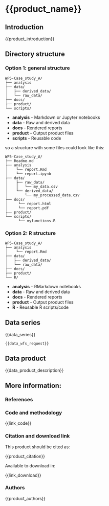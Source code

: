 # {{product_name}}

## Introduction

{{product_introduction}}

## Directory structure

### Option 1: general structure
```
WP5-Case_study_A/
├── analysis
├── data/
│   ├── derived_data/
│   └── raw_data/
├── docs/
├── product/
└── scripts/
```
* **analysis** - Markdown or Jupyter notebooks
* **data** - Raw and derived data
* **docs** - Rendered reports
* **product** - Output product files
* **scripts** - Reusable code

so a structure with some files could look like this:

```
WP5-Case_study_A/
├── Readme.md
├── analysis
│    └── report.Rmd
│    └── report.ipynb
├── data/
│    ├── raw_data/
│    │   └── my_data.csv
│    └── derived_data/
│        └── my_processed_data.csv
├── docs/
│     └── report.html
│     └── report.pdf
├── product/
└── scripts/
      └── myfunctions.R
```



### Option 2: R structure
```
WP5-Case_study_A/
├── analysis
│    └── report.Rmd
├── data/
│   ├── derived_data/
│   └── raw_data/
├── docs/
├── product/
└── R/
```

* **analysis** - RMarkdown notebooks
* **data** - Raw and derived data
* **docs** - Rendered reports
* **product** - Output product files
* **R** - Reusable R scripts/code

## Data series

{{data_series}}

```
{{data_wfs_request}}
```

## Data product

{{data_product_description}}

## More information:

### References

### Code and methodology

{{link_code}}

### Citation and download link

This product should be cited as:

{{product_citation}}

Available to download in:

{{link_download}}

### Authors

{{product_authors}}
